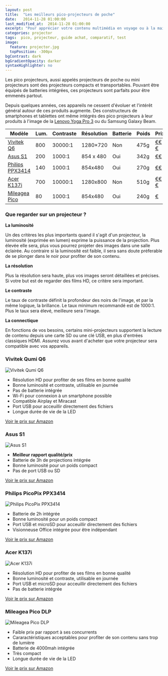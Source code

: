 ```yaml
---
layout: post
title:  "Les meilleurs pico-projecteurs de poche"
date:   2014-11-28 01:00:00
last_modified_at:  2014-11-28 01:00:00
excerpt: "Pour apprécier votre contenu multimédia en voyage ou à la maison, plusieurs pico-projecteurs existent ..."
categories: projector
tags:  pico, projecteur, guide achat, comparatif, test
image:
  feature: projector.jpg
  topPosition: -300px
bgContrast: dark
bgGradientOpacity: darker
syntaxHighlighter: no
---
```


Les pico projecteurs, aussi appelés projecteurs de poche ou mini projecteurs sont des projecteurs compacts et transportables. Pouvant être équipés de batteries intégrées, ces projecteurs sont parfaits pour être emmenés partout.

Depuis quelques années, ces appareils ne cessent d'évoluer et l'intérêt général autour de ces produits augmente. Des constructeurs de smartphones et tablettes ont même intégrés des pico projecteurs à leur produits à l'image de la <a href="https://www.amazon.fr/dp/B015MOQP02?tag=meilleurs08-21">Lenovo Yoga Pro 3</a> ou du Samsung Galaxy Beam.

| Modèle | Lum. | Contraste  |  Résolution | Batterie | Poids | Prix |
|-----|-----|-----|------|-----| ----| ----|
| <a href="https://www.amazon.fr/dp/B012K7JKL0?tag=meilleurs08-21" target="_blank">Vivitek Q6</a>  | 800	|  30000:1 | 1280×720| Non | 475g | <a href="https://www.amazon.fr/dp/B012K7JKL0?tag=meilleurs08-21" target="_blank">€€€</a>  |
| <a href="https://www.amazon.fr/dp/B002GU37AW?tag=meilleurs08-21" target="_blank">Asus S1</a>  | 200 |  1000:1  | 854 x 480 | Oui | 342g | <a href="https://www.amazon.fr/dp/B002GU37AW?tag=meilleurs08-21" target="_blank">€€</a>  |
| <a href="https://www.amazon.fr/dp/B00ODV50XY?tag=meilleurs08-21" target="_blank">Philips PPX3414</a>  | 140	|  1000:1 	| 854x480| Oui | 270g | <a href="https://www.amazon.fr/dp/B00ODV50XY?tag=meilleurs08-21" target="_blank">€€</a>  |
| <a href="https://www.amazon.fr/dp/B00R88ZSLI?tag=meilleurs08-21" target="_blank">Acer K137i</a>  | 700 |  10000:1  | 1280x800 | Non | 510g | <a href="https://www.amazon.fr/dp/B00R88ZSLI?tag=meilleurs08-21" target="_blank">€€€</a>  |
| <a href="https://www.amazon.fr/dp/B01FJNB36M?tag=meilleurs08-21" target="_blank">Mileagea Pico</a>  | 80 |  1000:1  |  854x480| Oui | 240g | <a href="https://www.amazon.fr/dp/B01FJNB36M?tag=meilleurs08-21" target="_blank">€</a>  |

### Que regarder sur un projecteur ?

**La luminosité**

Un des critères les plus importants quand il s'agit d'un projecteur, la luminosité (exprimée en lumen) exprime la puissance de la projection. Plus élevée elle sera, plus vous pourrez projeter des images dans une salle éclairée. Au contraire si la luminosité est faible, il sera sans doute préferable de se plonger dans le noir pour profiter de son contenu. 

**La résolution**

Plus la résolution sera haute, plus vos images seront détaillées et précises. Si votre but est de regarder des films HD, ce critère sera important.

**Le contraste**

Le taux de contraste définit la profondeur des noirs de l'image, et par la même logique, la brillance. Le taux minimum recommandé est de 1000:1. Plus le taux sera élevé, meilleure sera l'image.

**La connectique**

En fonctions de vos besoins, certains mini-projecteurs supportent la lecture de contenu depuis une carte SD ou une clé USB, en plus d'entrées classiques HDMI. Assurez vous avant d'acheter que votre projecteur sera compatible avec vos appareils.

### Vivitek Qumi Q6

<img alt="Vivitek Qumi Q6" class="img img--fullContainer" src="{{ site.baseurl_posts_img }}qumiq6.jpg"/>

- Résolution HD pour profiter de ses films en bonne qualité
- Bonne luminosité et contraste, utilisable en journée
- Pas de batterie intégrée
- Wi-Fi pour connexion à un smartphone possible
- Compatible Airplay et Miracast
- Port USB pour acceuillir directement des fichiers
- Longue durée de vie de la LED

<a href="https://www.amazon.fr/dp/B012K7JKL0?tag=meilleurs08-21" target="_blank">Voir le prix sur Amazon</a>

### Asus S1

<img alt="Asus S1" class="img img--fullContainer" src="{{ site.baseurl_posts_img }}asuss1.jpg"/>

- **Meilleur rapport qualité/prix**
- Batterie de 3h de projections intégrée
- Bonne luminosité pour un poids compact
- Pas de port USB ou SD

<a href="https://www.amazon.fr/dp/B002GU37AW?tag=meilleurs08-21" target="_blank">Voir le prix sur Amazon</a>

### Philips PicoPix PPX3414

<img alt="Philips PicoPix PPX3414" class="img img--fullContainer" src="{{ site.baseurl_posts_img }}PPX3414.jpg"/>

- Batterie de 2h intégrée
- Bonne luminosité pour un poids compact
- Port USB et microSD pour acceuillir directement des fichiers
- Visionneuse Office intégrée pour être indépendant

<a href="https://www.amazon.fr/dp/B00ODV50XY?tag=meilleurs08-21" target="_blank">Voir le prix sur Amazon</a>

### Acer K137i

<img alt="Acer K137i" class="img img--fullContainer" src="{{ site.baseurl_posts_img }}k137i.jpg"/>

- Résolution HD pour profiter de ses films en bonne qualité
- Bonne luminosité et contraste, utilisable en journée
- Port USB et microSD pour acceuillir directement des fichiers
- Pas de batterie intégrée

<a href="https://www.amazon.fr/dp/B00R88ZSLI?tag=meilleurs08-21" target="_blank">Voir le prix sur Amazon</a>

### Mileagea Pico DLP

<img alt="Mileagea Pico DLP" class="img img--fullContainer" src="{{ site.baseurl_posts_img }}mileagea.jpg"/>

- Faible prix par rapport à ses concurrents
- Cararactéristiques acceptables pour profiter de son contenu sans trop de lumière
- Batterie de 4000mah intégrée
- Très compact
- Longue durée de vie de la LED

<a href="https://www.amazon.fr/dp/B01FJNB36M?tag=meilleurs08-21" target="_blank">Voir le prix sur Amazon</a>
